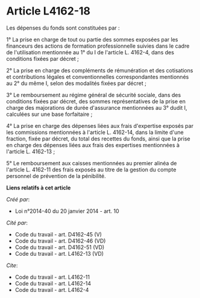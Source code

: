 # Article L4162-18

Les dépenses du fonds sont constituées par : 

1° La prise en charge de tout ou partie des sommes exposées par les financeurs des actions de formation professionnelle
suivies dans le cadre de l'utilisation mentionnée au 1° du I de l'article L. 4162-4, dans des conditions fixées par décret ; 

2° La prise en charge des compléments de rémunération et des cotisations et contributions légales et conventionnelles
correspondantes mentionnés au 2° du même I, selon des modalités fixées par décret ; 

3° Le remboursement au régime général de sécurité sociale, dans des conditions fixées par décret, des sommes représentatives
de la prise en charge des majorations de durée d'assurance mentionnées au 3° dudit I, calculées sur une base forfaitaire ; 

4° La prise en charge des dépenses liées aux frais d'expertise exposés par les commissions mentionnées à l'article L.
4162-14, dans la limite d'une fraction, fixée par décret, du total des recettes du fonds, ainsi que la prise en charge des
dépenses liées aux frais des expertises mentionnées à l'article L. 4162-13 ; 

5° Le remboursement aux caisses mentionnées au premier alinéa de l'article L. 4162-11 des frais exposés au titre de la
gestion du compte personnel de prévention de la pénibilité.

**Liens relatifs à cet article**

_Créé par_:

  - Loi n°2014-40 du 20 janvier 2014 - art. 10

_Cité par_:

  - Code du travail - art. D4162-45 (V)
  - Code du travail - art. D4162-46 (VD)
  - Code du travail - art. D4162-51 (VD)
  - Code du travail - art. L4162-13 (VD)

_Cite_:

  - Code du travail - art. L4162-11
  - Code du travail - art. L4162-14
  - Code du travail - art. L4162-4
